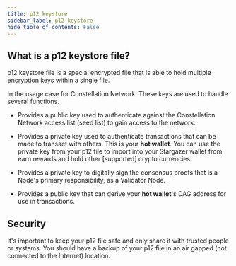 ```yaml
---
title: p12 keystore
sidebar_label: p12 keystore
hide_table_of_contents: False
---
```


## What is a p12 keystore file?

p12 keystore file is a special encrypted file that is able to hold multiple encryption keys within a single file.  

In the usage case for Constellation Network: These keys are used to handle several functions.

- Provides a public key used to authenticate against the Constellation Network access list (seed list) to gain access to the network.

- Provides a private key used to authenticate transactions that can be made to transact with others.  This is your **hot wallet**.  You can use the private key from your p12 file to import into your Stargazer wallet from earn rewards and hold other [supported] crypto currencies.

- Provides a private key to digitally sign the consensus proofs that is a Node's primary responsibility, as a Validator Node.

- Provides a public key that can derive your **hot wallet**'s DAG address for use in transactions.

## Security 

It's important to keep your p12 file safe and only share it with trusted people or systems.  You should have a backup of your p12 file in an air gapped (not connected to the Internet) location.

